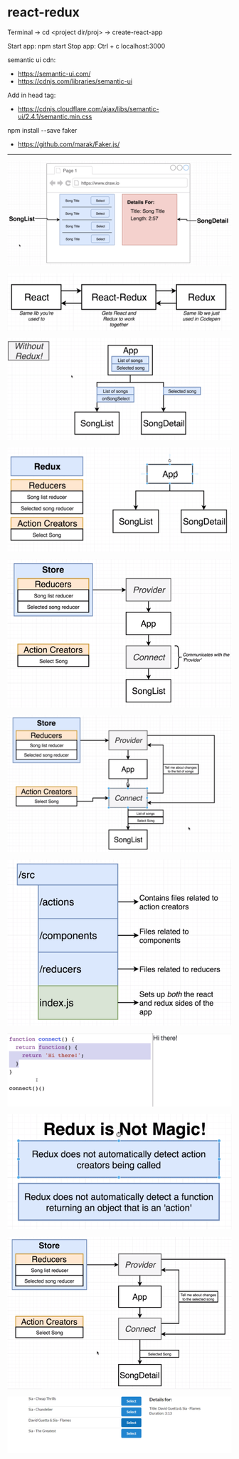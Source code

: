 # react-redux

Terminal -> cd <project dir/proj> -> create-react-app <proj-name>

Start app: npm start
Stop app: Ctrl + c
localhost:3000

semantic ui cdn:
- https://semantic-ui.com/
- https://cdnjs.com/libraries/semantic-ui

Add in head tag:
 - https://cdnjs.cloudflare.com/ajax/libs/semantic-ui/2.4.1/semantic.min.css

npm install --save faker
- https://github.com/marak/Faker.js/ 

-----------

![](images/app1_mockup.PNG)

![](images/react_redux_tgr.PNG)

![](images/app_without_redux.PNG)

![](images/app_with_redux.PNG)

![](images/comp_diag1.PNG)

![](images/comp_diag2.PNG)

![](images/folder_struc.PNG)

![](images/con_func_impl.PNG)

![](images/redux_not_mg.PNG)

![](images/song_detail_diag1.PNG)

![](images/app_ss.PNG)

